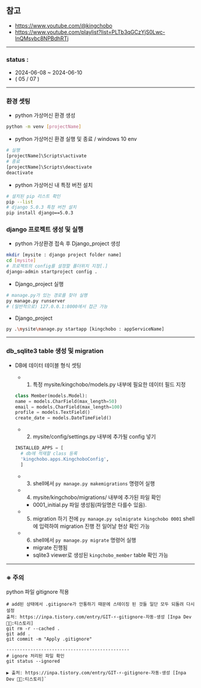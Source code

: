 ## 참고

- https://www.youtube.com/@kingchobo
- https://www.youtube.com/playlist?list=PLTb3qGCzYjS0Lwc-lnQMsvbc8NPBdhRTj

---

### status :

- 2024-06-08 ~ 2024-06-10
- ( 05 / 07 )

---

### 환경 셋팅

- python 가상머신 환경 생성

```sh
python -m venv [projectName]
```

- python 가상머신 환경 실행 및 종료 / windows 10 env

```sh
# 실행
[projectName]\Scripts\activate
# 종료
[projectName]\Scripts\deactivate
deactivate
```

- python 가상머신 내 특정 버전 설치

```sh
# 설치된 pip 리스트 확인
pip --list
# django 5.0.3 특정 버전 설치
pip install django==5.0.3
```

### django 프로젝트 생성 및 실행

- python 가상환경 접속 후 Django_project 생성

```sh
mkdir [mysite : django project folder name]
cd [mysite]
# 프로젝트의 config를 설정할 폴더위치 지정[.]
django-admin startproject config .
```

- Django_project 실행

```sh
# manage.py가 있는 경로를 찾아 실행
py manage.py runserver
# (일반적으로) 127.0.0.1:8000에서 접근 가능
```

- Django_project

```sh
py .\mysite\manage.py startapp [kingchobo : appServiceName]

```

---

### db_sqlite3 table 생성 및 migration

- DB에 데이터 테이블 형식 셋팅

  - 1. 특정 mysite/kingchobo/models.py 내부에 필요한 데이터 필드 지정

  ```py
  class Member(models.Model):
  name = models.CharField(max_length=50)
  email = models.CharField(max_length=100)
  profile = models.TextField()
  create_date = models.DateTimeField()
  ```

  - 2. mysite/config/settings.py 내부에 추가될 config 넣기

  ```py
  INSTALLED_APPS = [
    # db에 적재할 class 등록
    'kingchobo.apps.KingchoboConfig',
    ]
  ```

  - 3. shell에서 `py manage.py makemigrations` 명령어 실행

  - 4. mysite/kingchobo/migrations/ 내부에 추가된 파일 확인

    - 0001_initial.py 파일 생성됨(파일명은 다를수 있음).

  - 5. migration 하기 전에 `py manage.py sqlmigrate kingchobo 0001` shell에 입력하여 migration 진행 전 일어날 현상 확인 가능

  - 6. shell에서 `py manage.py migrate` 명령어 실행
    - migrate 진행됨
    - sqlite3 viewer로 생성된 `kingchobo_member` table 확인 가능

---

### ※ 주의

python 파일 gitignore 적용

```shell
# add된 상태에서 .gitignore가 안통하기 때문에 스테이징 된 것들 일단 모두 되돌려 다시 설정
출처: https://inpa.tistory.com/entry/GIT-⚡️-gitignore-자동-생성 [Inpa Dev 👨‍💻:티스토리]
git rm -r --cached .
git add .
git commit -m "Apply .gitignore"

----------------------------------------------
# ignore 처리된 파일 확인
git status --ignored

▶ 출처: https://inpa.tistory.com/entry/GIT-⚡️-gitignore-자동-생성 [Inpa Dev 👨‍💻:티스토리]`
```
